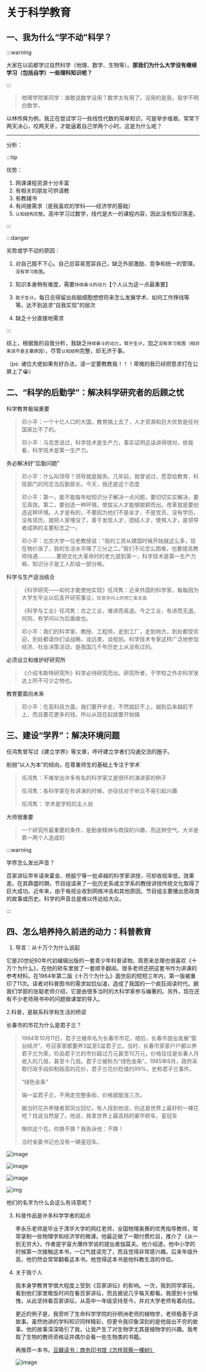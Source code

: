 # 关于科学教育

<MyViews/>

## 一、我为什么“学不动"科学？<Badge text="思考"/>

:::warning

大家在以前都学过自然科学（地理、数学、生物等）。**那我们为什么大学没有继续学习（包括自学）一些理科知识呢？**

:::

> 物理学院某同学：谁敢说数学没用？数学太有用了。没用的是我，我学不明白数学。

以林传舜为例，我正在尝试学习一些线性代数的简单知识，可是举步维艰。常常下两天决心，咬两天牙，才能逼着自己学两个小时。这是为什么呢？

---

分析：

:::tip

优势：

1. 网课课程资源十分丰富
2. 有相关的朋友可供请教
3. 有教辅书
4. 有间接需求（是我喜欢的学科——经济学的基础）
5. `认知结构完整`。高中学习过数学，线代是大一的课程内容，因此没有知识落差。

:::

:::danger

劣势或学不动的原因：

1. 对自己狠不下心。自己总容易宽容自己，缺乏外部激励、竞争和统一的管理。`没有学习氛围`。
2. 知识本身稍有难度，需要`持续奋斗的动力`【个人认为这一点最重要】

3. `耽于生计`。每日总得留出些脑细胞想想将来怎么发展学术、如何工作挣钱等等。达不到追求“自我实现”的层次

4. 缺乏十分直接地需求

:::

综上，根据我的自我分析，我缺乏`持续奋斗的动力`，`耽于生计`，加之`没有学习氛围（相对来说不是主要原因）`，尽管`认知结构`完整，却无济于事。

（ps: 诸位大佬如果有好办法，请一定要教教我！！！卑微的我已经把恳求打在公屏上了:sob:）

## 二、“科学的后勤学”：解决科学研究者的后顾之忧

科学教育极端重要

> 邓小平：一个十亿人口的大国，教育搞上去了，人才资源和巨大优势是任何国家比不了的。
>
> 邓小平：马克思说过，科学技术是生产力，事实证明这话讲得很对。依我看，科学技术是第一生产力。

务必解决好“后勤问题”

> 邓小平：什么叫领导？领导就是服务。几年前，我曾说过，愿意给教育、科技部门的同志当后勤部长。今天，我还是这个态度
>
> 邓小平：第一，能不能每年给知识分子解决一点问题，要切切实实解决，要见真效。第二，要创造一种环境，使拔尖人才能够脱颖而出。改革就是要创造这种环境。人才是有的，不要因为他们不是全才，不是党员，没有学历，没有资历，就把人家埋没了。善于发现人才，团结人才，使用人才，是领导者成熟的主要标志之一。
>
> 邓小平：北京大学一位老教授说：“我的工资从建国时候开始就这么多，现在物价涨了，我的生活水平降了三分之二。”我们不论怎么困难，也要提高教师待遇…………要把文化大革命时的老九提到第一，科学技术是第一生产力嘛，知识分子是工人阶级一部分嘛。

科学与生产适当结合

> 《科学研究——如何才能使他实现》任鸿隽：近来外国的科学家，每每因为大学生毕业以后丢开研究事业，`叹息学问上的死亡率太高`
>
> 《科学与工业》任鸿隽：古之工业，难进而易退。今之工业，有进而无退。何则，有学问以为后盾故也。
>
> 邓小平：我们的科学家、教授、工程师，走到工厂，走到地方，到处都受欢迎，到处都请你们谈战略，谈远景，谈规划。科学技术专家这样广泛地参加经济、社会决策活动，是我国几千年历史上从没有过的。

必须设立和维护好研究所

> 《介绍韦斯特研究所》科学必待研究而出。研究所者，于学校之外亦科学发达上所不可少之物也。

教育要面向未来

> 邓小平：在高科技方面，我们要开步走，不然就赶不上，越到后来越赶不上，而且要花更多的钱，所以从现在起就要开始搞

## 三、建设“学界”：解决环境问题

任鸿隽曾写过《建立学界》等文章，呼吁建立学者们沟通交流的圈子。

削弱“以人为本”的倾向，在尊重师生的基础上专注于学术

> 任鸿隽：不难举出许多有名的科学家又是很坏的演讲家的例子
>
> 任鸿隽：各科学家在有讲演的时候，亦往往对于听众不易引起兴趣
>
> 任鸿隽： 学术是学校的主人翁

大师很重要

> 一个研究所最重要的条件，是勤奋精神与商探的兴趣，而这种空气，大半是靠一两个人造成的

:::warning

学界怎么发出声音？

百家讲坛早年请来霍金、杨振宁等一批卓越的科学家讲授，可却收视率低，效果差。在其鼎盛时期，节目组请来了一批历史系或文学系的教授讲授传统文化取得了巨大成功。近年来，由于电视业收到网络冲击和其他原因，节目组主要播出思政类的故事或历史。科学的声音总是难以传达给大众。

:::

## 四、怎么培养持久前进的动力：科普教育<Badge text="重要" type="error"/>

1. 导言：从十万个为什么说起

它是20世纪60年代初编辑出版的一套青少年科普读物。周恩来总理也很喜欢《十万个为什么》，在他的轿车里放了一套顺手翻阅。很多老师还把这套书作为讲课的参考材料。在1964年第二版《十万个为什么》面世前的短短三年内，第一版被重印了11次。读者对科普图书的需求如饥似渴，造成了我国的一个疯狂阅读时代。据我们学部的张聪老师介绍，它是由很多当时的大科学家参与编著的。另外，现在还有不少老师用书中的问题做课堂的导入。

2.科普，是联系科学和生活的桥梁

长春市的市花为什么是君子兰？

> 1984年10月11日，君子兰被命名为长春市市花。随后，长春市提出发展“窗台经济”，号召家家都要养3盆至5盆君子兰。当时，长春市家家户户都以养君子兰为荣，珍品君子兰的市价超过万元甚至10万元，价格往往是长春人月收入的几倍，甚至十几倍。君子兰被称为“绿色金条”。1985年6月，政府采取行政手段抑制超高的花价，君子兰花价贬值约99%，史称君子兰事件。
>
> "绿色金条"
>
> 端一盆君子兰，不用走完整条街，价格就能涨三次。
>
> 据当时花卉养殖者郭凤仪回忆，有人找到他说，你这是世界上最好的一棵花吧？找说当然是了。他说，我拿世界上最高档的豪华轿车，皇冠车
>
> 険你这个花，你换不换？我告诉他：不换！
>
> 当时省委书记也没有一辆皇冠车。



![image](https://ss1.bdstatic.com/70cFuXSh_Q1YnxGkpoWK1HF6hhy/it/u=3502163496,1405609233&fm=26&gp=0.jpg)

![image](https://timgsa.baidu.com/timg?image&quality=80&size=b9999_10000&sec=1587067831917&di=9f8c0ba7bee3c05973155e05d74876a7&imgtype=0&src=http%3A%2F%2Fb-ssl.duitang.com%2Fuploads%2Fitem%2F201702%2F10%2F20170210082522_FBz4T.jpeg)

![image](https://timgsa.baidu.com/timg?image&quality=80&size=b9999_10000&sec=1587067635585&di=fd6d09d60114c01b470c98b6b34557b2&imgtype=0&src=http%3A%2F%2Fnews.cnhubei.com%2Fxw%2Fyl%2F201311%2FW020131125370604404771.jpg)

![img](https://timgsa.baidu.com/timg?image&quality=80&size=b9999_10000&sec=1587067933846&di=36fd1ed8fba6d8e7691e74c05ab6c6de&imgtype=0&src=http%3A%2F%2Fb-ssl.duitang.com%2Fuploads%2Fitem%2F201803%2F02%2F20180302232134_grlpm.jpeg)

他们的名字为什么会这么有诗意呢？



3. 科普作品是许多科学学者的起点

   李永乐老师是毕业于清华大学的网红老师，全国物理奥赛的优秀指导教师，常常录制一些物理学和经济学的微课。他最近做了一期付费栏目，推介了《从一到无穷大》，作者是宇宙大爆炸学说的提出者伽莫夫。他介绍道，他中小学的时候第一次接触这本书，一口气就读完了，而且觉得非常感兴趣。后来年级升高，他仍然会常常翻看这本书。他觉得这本书是他科教生涯的伴侣。

4. 关于我个人

   我本身学教育学很大程度上受到《百家讲坛》的影响。一次，我到同学家玩，看到他们家里晚饭时间在看百家讲坛，而且据说几乎每天都看。我感到十分惭愧，从此坚持看百家讲坛，从高中一年级坚持至今，并对大学老师有着向往。

   更近的例子是，我旁听了生命科学学院的孙明洲老师的植物学，老师极善于讲故事。虽然他讲的学科知识同样精彩，但更令我印象深刻的是他层出不穷的故事。他的故事深深吸引了我，让我产生了对生物学尤其是植物学的兴趣。我考取了生物的教师资格证并偶尔会看一些生物类的书籍。

   再推荐一本书。[豆瓣读书：商务印书馆《怎样观察一棵树》](https://book.douban.com/subject/26901529/)

   ![image](https://ss1.bdstatic.com/70cFuXSh_Q1YnxGkpoWK1HF6hhy/it/u=706561165,3676659620&fm=26&gp=0.jpg)

<MyValine />